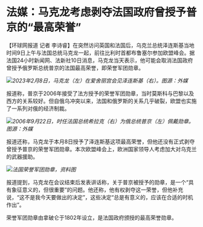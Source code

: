 # 法媒：马克龙考虑剥夺法国政府曾授予普京的“最高荣誉”

【环球网报道 记者
李诗睿】在突然访问英国和法国后，乌克兰总统泽连斯基当地时间9日上午与法国总统马克龙一起，前往比利时首都布鲁塞尔参加欧盟峰会。据法国24小时新闻网、法新社10日消息，马克龙当天表示，他可能会取消法国政府曾授予俄罗斯总统普京的法国最高荣誉，即荣誉军团勋章。

![](https://inews.gtimg.com/newsapp_match/0/15655835206/0)_2023年2月8日，马克龙（左）在爱舍丽宫会见泽连斯基（右）。图源：外媒_

报道称，普京于2006年接受了法方授予的荣誉军团勋章，当时莫斯科与巴黎以及西方的关系较好。但自俄乌冲突以来，法国和俄罗斯的关系几乎破裂，欧盟也实施了一系列对俄的经济制裁。

![](https://inews.gtimg.com/newsapp_match/0/15655835204/0)_2006年9月22日，时任法国总统希拉克（右）为俄总统普京（左）佩戴勋章。图源：外媒_

报道还称，马克龙于本月8日授予了泽连斯基这项最高荣誉，但他还没有正式剥夺曾授予普京的荣誉军团勋章。本次欧盟峰会上，欧洲国家领导人考虑加大对乌克兰的武器援助。

![](https://inews.gtimg.com/newsapp_match/0/15655835202/0)_法国荣誉军团勋章，资料图_

报道提到，马克龙在会议结束后发表讲话称，关于普京被授予的勋章，是一个“具有象征意义的，但很重要”的问题。他还称，他有权剥夺这一荣誉，但他补充说，“这不是我今天要做出的决定”，这些决定“总是有意义的，应该在合适的时机作出”。

荣誉军团勋章由拿破仑于1802年设立，是法国政府颁授的最高荣誉勋章。

